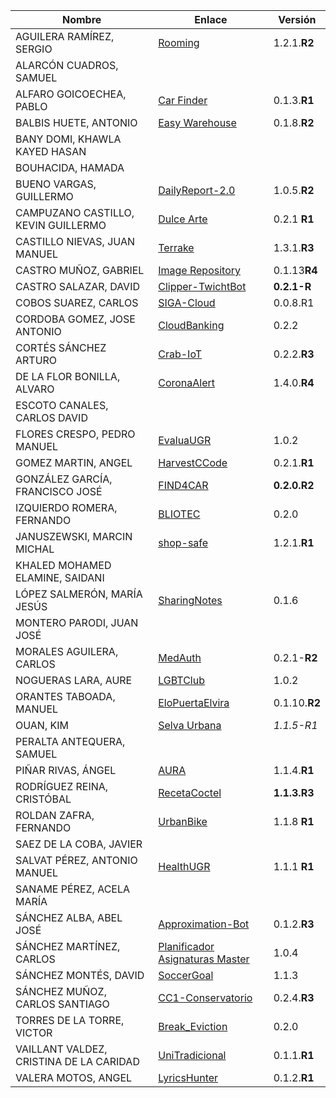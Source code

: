 | Nombre | Enlace | Versión |
|--------|--------|---------|
|AGUILERA RAMÍREZ, SERGIO | [Rooming](https://github.com/Aguilera4/Rooming) | 1.2.1.**R2** |
|ALARCÓN CUADROS, SAMUEL | |  |
|ALFARO GOICOECHEA, PABLO | [Car Finder](https://github.com/pabloalfaro/Car-finder) | 0.1.3.**R1** |
|BALBIS HUETE, ANTONIO |[Easy Warehouse](https://github.com/antobalbis/CC-20-21-antoniobalbis) | 0.1.8.**R2** |
|BANY DOMI, KHAWLA KAYED HASAN | | |
|BOUHACIDA, HAMADA | | |
|BUENO VARGAS, GUILLERMO | [DailyReport-2.0](https://github.com/Guillergood/DailyReport-2.0) | 1.0.5.**R2** |
|CAMPUZANO CASTILLO, KEVIN GUILLERMO | [Dulce Arte](https://github.com/Kevincamp/Mi-Dulce-Arte) | 0.2.1 **R1** |  
|CASTILLO NIEVAS, JUAN MANUEL | [Terrake](https://github.com/Jumacasni/Terrake) | 1.3.1.**R3** |
|CASTRO MUÑOZ, GABRIEL  |[Image Repository](https://github.com/GabCas28/Image-Repository) | 0.1.13**R4** |
|CASTRO SALAZAR, DAVID | [Clipper-TwichtBot](https://github.com/DADSILVER/Clipper-TwichtBot) | **0.2.1-R** |
|COBOS SUAREZ, CARLOS | [SIGA-Cloud](https://github.com/kcobos/SIGA-Cloud) | 0.0.8.R1 |
|CORDOBA GOMEZ, JOSE ANTONIO | [CloudBanking](https://github.com/pepitoenpeligro/CloudBanking) | 0.2.2 |
|CORTÉS SÁNCHEZ ARTURO  | [Crab-IoT](https://github.com/arturocs/crab-iot) | 0.2.2.**R3** |
|DE LA FLOR BONILLA, ALVARO | [CoronaAlert](https://github.com/alvarodelaflor/CoronaAlert) | 1.4.0.**R4** |
|ESCOTO CANALES, CARLOS DAVID | | |
|FLORES CRESPO, PEDRO MANUEL | [EvaluaUGR](https://github.com/PedroMFC/EvaluaUGR) | 1.0.2|
|GOMEZ MARTIN, ANGEL | [HarvestCCode](https://github.com/harvestcore/HarvestCCode) | 0.2.1.**R1** |
|GONZÁLEZ GARCÍA, FRANCISCO JOSÉ | [FIND4CAR](https://github.com/Neo-Stark/FIND4CAR) | **0.2.0.R2** |
|IZQUIERDO ROMERA, FERNANDO  | [BLIOTEC](https://github.com/fer227/BLIOTEC) | 0.2.0 |
|JANUSZEWSKI, MARCIN MICHAL | [shop-safe](https://github.com/januszewskimar/shop-safe) | 1.2.1.**R1** |
|KHALED MOHAMED ELAMINE, SAIDANI | | |
|LÓPEZ SALMERÓN, MARÍA JESÚS |[SharingNotes](https://github.com/mjls130598/SharingNotes) |0.1.6 |
|MONTERO PARODI, JUAN JOSÉ | | |
|MORALES AGUILERA, CARLOS | [MedAuth](https://github.com/Carlosma7/MedAuth) | 0.2.1-**R2** |
|NOGUERAS LARA, AURE | [LGBTClub](https://github.com/aure-nogueras/LGBTClub) | 1.0.2 |
|ORANTES TABOADA, MANUEL | [EloPuertaElvira](https://github.com/manuelorantes/EloPuertaElvira) | 0.1.10.**R2** |
|OUAN, KIM |[Selva Urbana](https://github.com/ouank/selva_urbana)|*1.1.5-R1*|
|PERALTA ANTEQUERA, SAMUEL | | |
|PIÑAR RIVAS, ÁNGEL | [AURA](https://github.com/Anglepi/Aura) | 1.1.4.**R1** |
|RODRÍGUEZ REINA, CRISTÓBAL | [RecetaCoctel](https://github.com/cr13/RecetaCoctel) | **1.1.3.R3** |
|ROLDAN ZAFRA, FERNANDO | [UrbanBike](https://github.com/FernandoRoldan93/UrbanBike) | 1.1.8 **R1** |
|SAEZ DE LA COBA, JAVIER| | |
|SALVAT PÉREZ, ANTONIO MANUEL | [HealthUGR](https://github.com/antoniosp7/HealthUGR) | 1.1.1 **R1**|
|SANAME PÉREZ, ACELA MARÍA | | |
|SÁNCHEZ ALBA, ABEL JOSÉ |[Approximation-Bot](https://github.com/ajalba/approximation-bot-discord)|0.1.2.**R3** |
|SÁNCHEZ MARTÍNEZ, CARLOS | [Planificador Asignaturas Master](https://github.com/CharlySM/Proyecto_CC-20-21) | 1.0.4   |
|SÁNCHEZ MONTÉS, DAVID | [SoccerGoal](https://github.com/Nastard/SoccerGoal-ProyectoCC) | 1.1.3 |
|SÁNCHEZ MUÑOZ, CARLOS SANTIAGO | [CC1-Conservatorio](https://github.com/Carlossamu7/CC1-Conservatorio) | 0.2.4.**R3** |
|TORRES DE LA TORRE, VICTOR| [Break_Eviction](https://github.com/victorTorres92/Break_Eviction)|0.2.0 |
|VAILLANT VALDEZ, CRISTINA DE LA CARIDAD |[UniTradicional](https://github.com/ccvaillant1992/CC-20-21-Proyecto) | 0.1.1.**R1** |
|VALERA MOTOS, ANGEL |[LyricsHunter](https://github.com/AngelValera/LyricsHunter) |0.1.2.**R1**|
